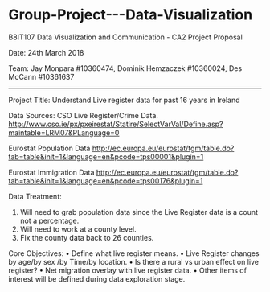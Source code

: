 # Group-Project---Data-Visualization

B8IT107 Data Visualization and Communication - CA2 Project Proposal  

Date: 24th March 2018

Team:  Jay Monpara #10360474, Dominik Hemzaczek #10360024, 
Des McCann #10361637
___________________________________________________________________________________ 
 
Project Title:  Understand Live register data for past 16 years in Ireland
 

Data Sources:
CSO Live Register/Crime Data.
http://www.cso.ie/px/pxeirestat/Statire/SelectVarVal/Define.asp?maintable=LRM07&PLanguage=0

Eurostat Population Data
http://ec.europa.eu/eurostat/tgm/table.do?tab=table&init=1&language=en&pcode=tps00001&plugin=1

Eurostat Immigration Data
http://ec.europa.eu/eurostat/tgm/table.do?tab=table&init=1&language=en&pcode=tps00176&plugin=1
 
Data Treatment:
1.	Will need to grab population data since the Live Register data is a count not a percentage. 
2.	Will need to work at a county level.
3.	Fix the county data back to 26 counties.

 
Core Objectives:
•	Define what live register means.
•	Live Register changes by age/by sex /by Time/by location. 
•	Is there a rural vs urban effect on live register?
•	Net migration overlay with live register data. 
•	Other items of interest will be defined during data exploration stage.
 
 










